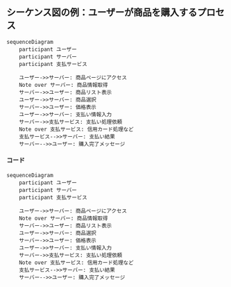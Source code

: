 ## シーケンス図の例：ユーザーが商品を購入するプロセス
```mermaid
sequenceDiagram
    participant ユーザー
    participant サーバー
    participant 支払サービス

    ユーザー->>サーバー: 商品ページにアクセス
    Note over サーバー: 商品情報取得
    サーバー->>ユーザー: 商品リスト表示
    ユーザー->>サーバー: 商品選択
    サーバー->>ユーザー: 価格表示
    ユーザー->>サーバー: 支払い情報入力
    サーバー->>支払サービス: 支払い処理依頼
    Note over 支払サービス: 信用カード処理など
    支払サービス-->>サーバー: 支払い結果
    サーバー-->>ユーザー: 購入完了メッセージ
```

#### コード
    sequenceDiagram
        participant ユーザー
        participant サーバー
        participant 支払サービス

        ユーザー->>サーバー: 商品ページにアクセス
        Note over サーバー: 商品情報取得
        サーバー->>ユーザー: 商品リスト表示
        ユーザー->>サーバー: 商品選択
        サーバー->>ユーザー: 価格表示
        ユーザー->>サーバー: 支払い情報入力
        サーバー->>支払サービス: 支払い処理依頼
        Note over 支払サービス: 信用カード処理など
        支払サービス-->>サーバー: 支払い結果
        サーバー-->>ユーザー: 購入完了メッセージ